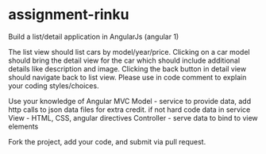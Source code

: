 # assignment-rinku
Build a list/detail application in AngularJs (angular 1)

The list view should list cars by model/year/price. Clicking on a car model should bring the detail view for the car 
which should include additional details like description and image. Clicking the back button in detail view should
navigate back to list view. Please use in code comment to explain your coding styles/choices.

Use your knowledge of Angular MVC 
Model - service to provide data, add http calls to json data files for extra credit. if not hard code data in service
View - HTML, CSS, angular directives
Controller - serve data to bind to view elements

Fork the project, add your code, and submit via pull request.
